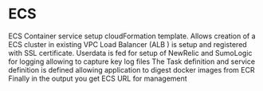# ECS
ECS Container service setup cloudFormation template. Allows creation of a ECS cluster in existing VPC
Load Balancer (ALB ) is setup and registered with SSL certificate. 
Userdata is fed for setup of NewRelic and SumoLogic for logging allowing to capture key log files
The Task definition and service definition is defined allowing application to digest docker images from ECR
Finally in the output you get ECS URL for management

